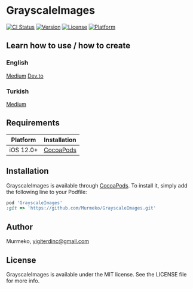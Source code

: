 # GrayscaleImages

[![CI Status](https://img.shields.io/travis/Murmeko/GrayscaleImages.svg?style=flat)](https://travis-ci.org/Murmeko/GrayscaleImages)
[![Version](https://img.shields.io/cocoapods/v/GrayscaleImages.svg?style=flat)](https://cocoapods.org/pods/GrayscaleImages)
[![License](https://img.shields.io/cocoapods/l/GrayscaleImages.svg?style=flat)](https://cocoapods.org/pods/GrayscaleImages)
[![Platform](https://img.shields.io/cocoapods/p/GrayscaleImages.svg?style=flat)](https://cocoapods.org/pods/GrayscaleImages)

## Learn how to use / how to create

### English
[Medium](https://medium.com/@yigiterdinc/ios-app-development-publishing-a-cocoapods-library-with-swift-that-turns-pictures-to-grayscale-46aaee2f3f94)
[Dev.to](https://dev.to/murmeko/ios-app-development-publishing-a-cocoapods-library-with-swift-that-turns-pictures-to-grayscale-2k2g)

### Turkish
[Medium](https://medium.com/@yigiterdinc/ios-uygulama-geli%C5%9Ftirme-swift-ile-resimleri-siyah-beyaza-%C3%A7eviren-bir-cocoapods-k%C3%BCt%C3%BCphanesi-500883f83864)

## Requirements

| Platform | Installation |
| --- | --- |
| iOS 12.0+ | [CocoaPods](#cocoapods) |

## Installation

GrayscaleImages is available through [CocoaPods](https://cocoapods.org). To install
it, simply add the following line to your Podfile:

```ruby
pod 'GrayscaleImages'
:git => 'https://github.com/Murmeko/GrayscaleImages.git'
```

## Author

Murmeko, yigiterdinc@gmail.com

## License

GrayscaleImages is available under the MIT license. See the LICENSE file for more info.
